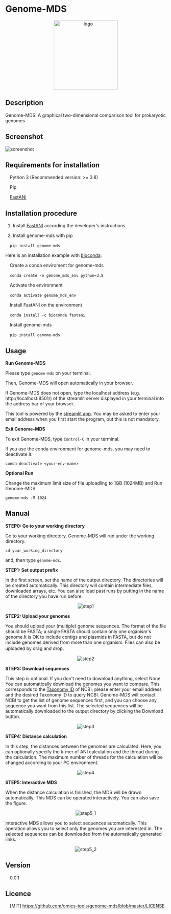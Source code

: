 Genome-MDS
====

<p align="center">
  <img src="https://mitosuite.com/images/for_genome_mds/logo.png" alt="logo" width="200" height="216"/>
</p>

## Description
Genome-MDS: A graphical two-dimensional comparison tool for prokaryotic genomes

## Screenshot

![screenshot](https://mitosuite.com/images/for_genome_mds/genome_mds_preview.gif)

## Requirements for installation
&emsp;Python 3 (Recommended version: >= 3.8)
  
&emsp;Pip
  
&emsp;[FastANI](https://github.com/ParBLiSS/FastANI)

## Installation procedure

1. Install [FastANI](https://github.com/ParBLiSS/FastANI) according the developer's instructions.

2. Install genome-mds with pip

&emsp;`pip install genome-mds`

Here is an installation example with [bioconda](https://bioconda.github.io/):

&emsp;Create a conda enviroment for genome-mds

&emsp;`conda create -n genome_mds_env python=3.8`

&emsp;Activate the environment

&emsp;`conda activate genome_mds_env`

&emsp;Install FastANI on the environment

&emsp;`conda install -c bioconda fastani`

&emsp;Install genome-mds

&emsp;`pip install genome-mds`

## Usage

**Run Genome-MDS**

Please type `genome-mds` on your terminal.

Then, Genome-MDS will open automatically in your browser.

If Genome-MDS does not open, type the localhost address (e.g. http://localhost:8501/) of the streamlit server displayed in your terminal into the address bar of your browser.

This tool is powered by the [streamlit app](https://streamlit.io/). You may be asked to enter your email address when you first start the program, but this is not mandatory.

**Exit Genome-MDS**

To exit Genome-MDS, type `Control-C` in your terminal.

If you use the conda environment for genome-mds, you may need to deactivate it.

`conda deactivate <your-env-name>`

**Optional Run**

Change the maximum limit size of file uploadling to 1GB (1024MB) and Run Genome-MDS.

`genome-mds -M 1024`

## Manual

**STEP0: Go to your working directory**

Go to your working directory. Genome-MDS will run under the working directory.

`cd your_working_directory`

and, then type `genome-mds`.


**STEP1: Set output prefix**

In the first screen, set the name of the output directory. The directories will be created automatically. This directory will contain intermediate files, downloaded arrays, etc. You can also load past runs by putting in the name of the directory you have run before.

<p align="center">
  <img src="https://mitosuite.com/images/for_genome_mds/step1.png" alt="step1"/>
</p>

**STEP2: Upload your genomes**

You should upload your (multiple) genome sequences. The format of the file should be FASTA; a single FASTA should contain only one organism's genome.It is OK to include contigs and plasmids in FASTA, but do not include genomes derived from more than one organism. Files can also be uploaded by drag and drop.　

<p align="center">
  <img src="https://mitosuite.com/images/for_genome_mds/step2.png" alt="step2"/>
</p>

**STEP3: Download sequences**

This step is optional. If you don't need to download anything, select None.
You can automatically download the genomes you want to compare. This corresponds to the [Taxonomy ID](https://www.ncbi.nlm.nih.gov/Taxonomy/Browser/wwwtax.cgi) of NCBI; please enter your email address and the desired Taxonomy ID to query NCBI. Genome-MDS will contact NCBI to get the list of genome sequences first, and you can choose any sequence you want from this list. The selected sequences will be automatically downloaded to the output directory by clicking the Download button.

<p align="center">
  <img src="https://mitosuite.com/images/for_genome_mds/step3.png" alt="step3"/>
</p>

**STEP4: Distance calculation**

In this step, the distances between the genomes are calculated. Here, you can optionally specify the k-mer of ANI calculation and the thread during the calculation. The maximum number of threads for the calculation will be changed according to your PC environment.

<p align="center">
  <img src="https://mitosuite.com/images/for_genome_mds/step4.png" alt="step4"/>
</p>

**STEP5: Interactive MDS**

When the distance calculation is finished, the MDS will be drawn automatically. This MDS can be operated interactively. You can also save the figure.

<p align="center">
  <img src="https://mitosuite.com/images/for_genome_mds/step5_1.png" alt="step5_1"/>
</p>

Interactive MDS allows you to select sequences automatically. This operation allows you to select only the genomes you are interested in. The selected sequences can be downloaded from the automatically generated links.

<p align="center">
  <img src="https://mitosuite.com/images/for_genome_mds/step5_2.png" alt="step5_2" />
</p>


## Version

&emsp;0.0.1

## Licence

&emsp;[MIT] https://github.com/omics-tools/genome-mds/blob/master/LICENSE
